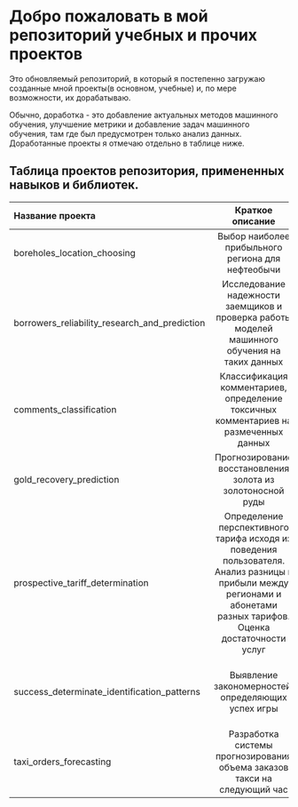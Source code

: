 # Добро пожаловать в мой репозиторий учебных и прочих проектов
Это обновляемый репозиторий, в который я постепенно загружаю созданные мной проекты(в основном, учебные) и, по мере возможности, их дорабатываю. 

Обычно, доработка - это добавление актуальных методов машинного обучения, улучшение метрики и добавление задач машинного обучения, там где был предусмотрен только анализ данных. Доработанные проекты я отмечаю отдельно в таблице ниже.

## Таблица проектов репозитория, примененных навыков и библиотек.
| Название проекта |                                                                          Краткое описание                                                                           | Навыки и библиотеки                                                            | Доработан ли |
| :-------------------- |:-------------------------------------------------------------------------------------------------------------------------------------------------------------------:|:-------------------------------------------------------------------------------|:------------:|
| boreholes_location_choosing |                                                          Выбор наиболее прибыльного региона для нефтеобычи                                                          | pandas, seaborn, matplotlib, sklearn                                           |      -       |
| borrowers_reliability_research_and_prediction |                                   Исследование надежности заемщиков и проверка работы моделей машинного обучения на таких данных                                    | EDA, pandas, numpy, seaborn, matplotlib, sklearn, imbalanced learn, LightGBM   |      +       |
| comments_classification |                                        Классификация комментариев, определение токсичных комментариев на размеченных данных                                         | NLP, pandas, sklearn, tf-idf, SpaCy, PyTorch, transformers, BERT, catboost     |      -       |
| gold_recovery_prediction |                                                     Прогнозирование восстановления золота из золотоносной руды                                                      | EDA, pandas, seaborn, matplotlib, sklearn                                                          |      -       |
| prospective_tariff_determination | Определение перспективного тарифа исходя из поведения пользователя. Анализ разницы в прибыли между регионами и абонетами разных тарифов. Оценка достаточности услуг | EDA, проверка статистических гипотез, pandas, numpy, matplotlib, ScyPy         |      -       |
| success_determinate_identification_patterns |                                                         Выявление  закономерностей, определяющих успех игры                                                         | EDA, проверка статистических гипотез, pandas, numpy, matplotlib, plotly, ScyPy |      -       |
| taxi_orders_forecasting |                                              Разработка системы прогнозирования объема заказов такси на следующий час                                               | Временные ряды, pandas, seaborn, statsmodels, sklearn, catboost                |      -       |

